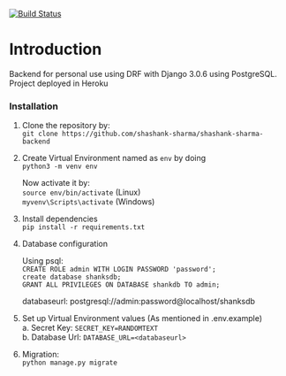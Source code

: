 [![Build Status](https://travis-ci.com/shashank-sharma/shashank-sharma-backend.svg?token=avBnQmAu2uKCMqEGwpmq&branch=master)](https://travis-ci.com/shashank-sharma/shashank-sharma-backend)

# Introduction


Backend for personal use using DRF with Django 3.0.6 using PostgreSQL.<br>
Project deployed in Heroku


### Installation

1. Clone the repository by:<br />
`git clone https://github.com/shashank-sharma/shashank-sharma-backend`

2. Create Virtual Environment named as `env` by doing<br />
`python3 -m venv env`

   Now activate it by:<br />
`source env/bin/activate` (Linux)<br>
`myvenv\Scripts\activate` (Windows)

3. Install dependencies<br />
`pip install -r requirements.txt`


4. Database configuration

   Using psql:<br />
`CREATE ROLE admin WITH LOGIN PASSWORD 'password';`<br />
`create database shanksdb;`<br />
`GRANT ALL PRIVILEGES ON DATABASE shankdb TO admin;`

   databaseurl: postgresql://admin:password@localhost/shanksdb

5. Set up Virtual Environment values (As mentioned in .env.example)<br />
a. Secret Key: `SECRET_KEY=RANDOMTEXT`<br />
b. Database Url: `DATABASE_URL=<databaseurl>`

6. Migration: <br />
`python manage.py migrate`
